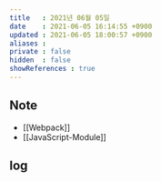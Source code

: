 ```yaml
---
title   : 2021년 06월 05일
date    : 2021-06-05 16:14:55 +0900
updated : 2021-06-05 18:00:57 +0900
aliases : 
private : false
hidden  : false
showReferences : true
---
```

## Note
- [[Webpack]]
- [[JavaScript-Module]]

## log 

